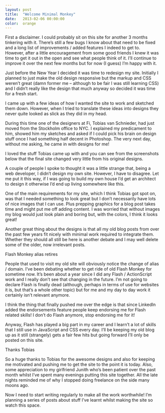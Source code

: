 ```yaml
---
layout: post
title:  "Welcome Minimal Monkey"
date:   2013-02-06 00:00:00
color:  orange
---
```


First a disclaimer. I could probably sit on this site for another 3 months tinkering with it. There’s still a few bugs I know about that need to be fixed and a long list of improvements / added features I indeed to get to. However, after a little encouragement from some good friends I knew it was time to get it out in the open and see what people think of it. I’ll continue to improve it over the next few months but for now (I guess) I’m happy with it.

Just before the New Year I decided it was time to redesign my site. Initially I planned to just make the old design responsive but the markup and CSS weren’t great (damn former me – although to be fair I was still learning CSS) and I didn’t really like the design that much anyway so decided it was time for a fresh start.

I came up with a few ideas of how I wanted the site to work and sketched them down. However, when I tried to translate these ideas into designs they never quite looked as slick as they did in my head.

During this time one of the designers at Fi, Tobias van Schnieder, had just moved from the Stockholm office to NYC. I explained my predicament to him, showed him my sketches and asked if I could pick his brain on design stuff once I had something half decent in Photoshop. The very next day, without me asking, he came in with designs for me!

I loved the stuff Tobias came up with and you can see from the screenshots below that the final site changed very little from his original designs.

A couple of people I spoke to thought it was a little strange that, being a web developer, I didn’t design my own site. However, I have to disagree. Let me put it this way, if I was going to build my own house I’d get an architect to design it otherwise I’d end up living somewhere like this.

One of the main requirements for my site, which I think Tobias got spot on, was that I needed something to look great but I don’t necessarily have lots of nice images that I can use. Plus prepping graphics for a blog post takes time and might put me off adding content. I was worried that without images my blog would just look plain and boring but, with the colors, I think it looks great!

Another great thing about the designs is that all my old blog posts from over the past few years fit nicely with minimal work required to integrate them. Whether they should all still be here is another debate and I may well delete some of the older, now irrelevant posts.

Flash Monkey alias retires

People that used to visit my old site will obviously notice the change of alias / domain. I’ve been debating whether to get ride of old Flash Monkey for sometime now. It’s been about a year since I did any Flash / ActionScript work and I really don’t see that changing in the future. I’m not going to declare Flash is finally dead (although, perhaps in terms of use for websites it is, but that’s a whole other topic) but for me and my day to day work it certainly isn’t relevant anymore.

I think the thing that finally pushed me over the edge is that since LinkedIn added the endorsements feature people keep endorsing me for Flash related skills! I don’t do Flash anymore, stop endorsing me for it!

Anyway, Flash has played a big part in my career and I learn’t a lot of skills that I still use in JavaScript and CSS every day. I’ll be keeping my old blog up as it still (strangely) gets a fair few hits but going forward I’ll only be posted on this site.

Thanks Tobias

So a huge thanks to Tobias for the awesome designs and also for keeping me motivated and pushing me to get the site to the point it is today. Also, some appreciation to my girlfriend Junith who’s been patient over the past month whilst I’ve spent many evenings putting this site together. All the late nights reminded me of why I stopped doing freelance on the side many moons ago.

Now I need to start writing regularly to make all the work worthwhile! I’m planning a series of posts about stuff I’ve learnt whilst making the site so watch this space.
